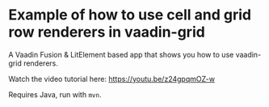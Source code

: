 # Example of how to use cell and grid row renderers in vaadin-grid

A Vaadin Fusion & LitElement based app that shows you how to use vaadin-grid renderers.

Watch the video tutorial here: https://youtu.be/z24gpqmOZ-w

Requires Java, run with `mvn`.
